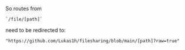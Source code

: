 So routes from

    `/file/[path]`

need to be redirected to:

    "https://github.com/Lukas1h/filesharing/blob/main/[path]?raw=true"
